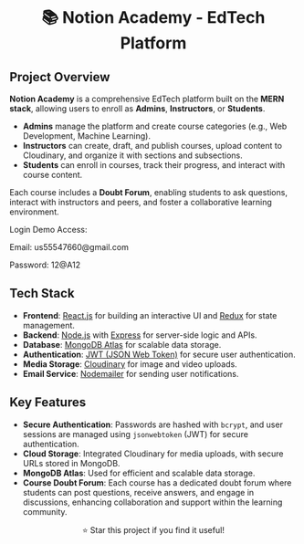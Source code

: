 <h1 align="center">📚 Notion Academy - EdTech Platform</h1>

## <h2>Project Overview</h2>

<p><strong>Notion Academy</strong> is a comprehensive EdTech platform built on the <strong>MERN stack</strong>, allowing users to enroll as <strong>Admins</strong>, <strong>Instructors</strong>, or <strong>Students</strong>.</p>

<ul>
  <li><strong>Admins</strong> manage the platform and create course categories (e.g., Web Development, Machine Learning).</li>
  <li><strong>Instructors</strong> can create, draft, and publish courses, upload content to Cloudinary, and organize it with sections and subsections.</li>
  <li><strong>Students</strong> can enroll in courses, track their progress, and interact with course content.</li>
</ul>

<p>Each course includes a <strong>Doubt Forum</strong>, enabling students to ask questions, interact with instructors and peers, and foster a collaborative learning environment.</p>
<p>Login Demo Access:</p>
<p>Email: us55547660@gmail.com</p>
<p>Password: 12@A12</p>
<h2>Tech Stack</h2>

<ul>
  <li><strong>Frontend</strong>: <a href="https://reactjs.org/">React.js</a> for building an interactive UI and <a href="https://redux.js.org/">Redux</a> for state management.</li>
  <li><strong>Backend</strong>: <a href="https://nodejs.org/">Node.js</a> with <a href="https://expressjs.com/">Express</a> for server-side logic and APIs.</li>
  <li><strong>Database</strong>: <a href="https://www.mongodb.com/cloud/atlas">MongoDB Atlas</a> for scalable data storage.</li>
  <li><strong>Authentication</strong>: <a href="https://jwt.io/">JWT (JSON Web Token)</a> for secure user authentication.</li>
  <li><strong>Media Storage</strong>: <a href="https://cloudinary.com/">Cloudinary</a> for image and video uploads.</li>
  <li><strong>Email Service</strong>: <a href="https://nodemailer.com/">Nodemailer</a> for sending user notifications.</li>
</ul>

## <h2>Key Features</h2>

<ul>
  <li><strong>Secure Authentication</strong>: Passwords are hashed with <code>bcrypt</code>, and user sessions are managed using <code>jsonwebtoken</code> (JWT) for secure authentication.</li>
  <li><strong>Cloud Storage</strong>: Integrated Cloudinary for media uploads, with secure URLs stored in MongoDB.</li>
  <li><strong>MongoDB Atlas</strong>: Used for efficient and scalable data storage.</li>
  <li><strong>Course Doubt Forum</strong>: Each course has a dedicated doubt forum where students can post questions, receive answers, and engage in discussions, enhancing collaboration and support within the learning community.</li>
</ul>

<p align="center">⭐️ Star this project if you find it useful!</p>
